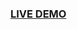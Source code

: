 <a href="https://drive.google.com/file/d/1dnIMUYYqzDjmgcIF0-7uA5mVYKj8tUYO/view?usp=sharing" target="_blank"><h3 align="left">LIVE DEMO</h3></a>


